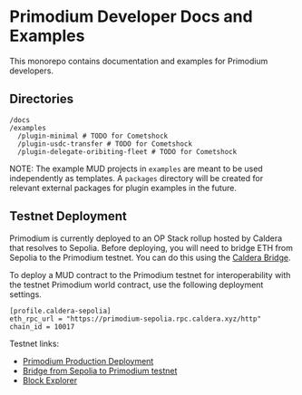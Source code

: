 # Primodium Developer Docs and Examples

This monorepo contains documentation and examples for Primodium developers.

## Directories

```
/docs
/examples
  /plugin-minimal # TODO for Cometshock
  /plugin-usdc-transfer # TODO for Cometshock
  /plugin-delegate-oribiting-fleet # TODO for Cometshock
```

NOTE: The example MUD projects in `examples` are meant to be used independently as templates. A `packages` directory will be created for relevant external packages for plugin examples in the future.

## Testnet Deployment

Primodium is currently deployed to an OP Stack rollup hosted by Caldera that resolves to Sepolia. Before deploying, you will need to bridge ETH from Sepolia to the Primodium testnet. You can do this using the [Caldera Bridge](https://sepolia.calderabridge.xyz/).

To deploy a MUD contract to the Primodium testnet for interoperability with the testnet Primodium world contract, use the following deployment settings.

```
[profile.caldera-sepolia]
eth_rpc_url = "https://primodium-sepolia.rpc.caldera.xyz/http"
chain_id = 10017
```

Testnet links:

- [Primodium Production Deployment](https://www.primodium.com)
- [Bridge from Sepolia to Primodium testnet](https://primodium-sepolia.calderabridge.xyz/)
- [Block Explorer](https://primodium-sepolia.explorer.caldera.xyz/)
